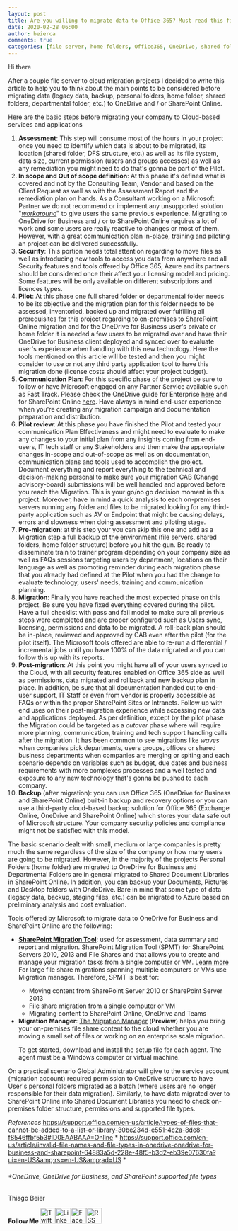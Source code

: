 ```yaml
---
layout: post
title: Are you willing to migrate data to Office 365? Must read this first.
date: 2020-02-28 06:00
author: beierca
comments: true
categories: [file server, home folders, Office365, OneDrive, shared folders, SharePoint Online, Storage]
---
```

Hi there

After a couple file server to cloud migration projects I decided to write this article to help you to think about the main points to be considered before migrating data (legacy data, backup, personal folders, home folder, shared folders, departmental folder, etc.) to OneDrive and / or SharePoint Online.

Here are the basic steps before migrating your company to Cloud-based services and applications
<ol>
	<li><strong>Assessment</strong>: This step will consume most of the hours in your project once you need to identify which data is about to be migrated, its location (shared folder, DFS structure, etc.) as well as its file system, data size, current permission (users and groups accesses) as well as any remediation you might need to do that's gonna be part of the Pilot.</li>
	<li><strong>In scope and Out of scope definition</strong>: At this phase it's defined what is covered and not by the Consulting Team, Vendor and based on the Client Request as well as with the Assessment Report and the remediation plan on hands. As a Consultant working on a Microsoft Partner we do not recommend or implement any unsupported solution "<a href="https://dictionary.cambridge.org/dictionary/english/workaround"><em>workaround</em></a>" to give users the same previous experience. Migrating to OneDrive for Business and / or to SharePoint Online requires a lot of work and some users are really reactive to changes or most of them. However, with a great communication plan in-place, training and piloting an project can be delivered successfully.</li>
	<li><strong>Security</strong>: This portion needs total attention regarding to move files as well as introducing new tools to access you data from anywhere and all Security features and tools offered by Office 365, Azure and its partners should be considered once their affect your licensing model and pricing. Some features will be only available on different subscriptions and licences types.</li>
	<li><strong>Pilot</strong>: At this phase one full shared folder or departmental folder needs to be its objective and the migration plan for this folder needs to be assessed, inventoried, backed up and migrated over fulfilling all prerequisites for this project regarding to on-premises to SharePoint Online migration and for the OneDrive for Business user's private or home folder it is needed a few users to be migrated over and have their OneDrive for Business client deployed and synced over to evaluate user's experience when handling with this new technology. Here the tools mentioned on this article will be tested and then you might consider to use or not any third party application tool to have this migration done (license costs should affect your project budget).</li>
	<li><strong>Communication Plan</strong>: For this specific phase of the project be sure to follow or have Microsoft engaged on any Partner Service available such as Fast Track. Please check the OneDrive guide for Enterprise <a href="https://docs.microsoft.com/en-us/onedrive/plan-onedrive-enterprise">here</a> and for SharePoint Online <a href="https://docs.microsoft.com/en-us/sharepointmigration/migrate-to-sharepoint-online">here</a>. Have always in mind end-user experience when you're creating any migration campaign and documentation preparation and distribution.</li>
	<li><strong>Pilot review</strong>: At this phase you have finished the Pilot and tested your communication Plan Effectiveness and might need to evaluate to make any changes to your initial plan from any insights coming from end-users, IT tech staff or any Stakeholders and then make the appropriate changes in-scope and out-of-scope as well as on documentation, communication plans and tools used to accomplish the project. Document everything and report everything to the technical and decision-making personal to make sure your migration CAB (Change advisory-board) submissions will be well handled and approved before you reach the Migration. This is your go/no go decision moment in this project. Moreover, have in mind a quick analysis to each on-premises servers running any folder and files to be migrated looking for any third-party application such as AV or Endpoint that might be causing delays, errors and slowness when doing assessment and piloting stage.</li>
	<li><strong>Pre-migration</strong>: at this step your you can skip this one and add as a Migration step a full backup of the environment (file servers, shared folders, home folder structure) before you hit the gun. Be ready to disseminate train to trainer program depending on your company size as well as FAQs sessions targeting users by department, locations on their language as well as promoting reminder during each migration phase that you already had defined at the Pilot when you had the change to evaluate technology, users' needs, training and communication planning.</li>
	<li><strong>Migration</strong>: Finally you have reached the most expected phase on this project. Be sure you have fixed everything covered during the pilot. Have a full checklist with pass and fail model to make sure all previous steps were completed and are proper configured such as Users sync, licensing, permissions and data to be migrated. A roll-back plan should be in-place, reviewed and approved by CAB even after the pilot (for the pilot itself). The Microsoft tools offered are able to re-run a differential / incremental jobs until you have 100% of the data migrated and you can follow this up with its reports.</li>
	<li><strong>Post-migration</strong>: At this point you might have all of your users synced to the Cloud, with all security features enabled on Office 365 side as well as permissions, data migrated and rollback and new backup plan in place. In addition, be sure that all documentation handed out to end-user support, IT Staff or even from vendor is properly accessible as FAQs or within the proper SharePoint Sites or Intranets. Follow up with end uses on their post-migration experience while accessing new data and applications deployed. As per definition, except by the pilot phase the Migration could be targeted as a <em>cutover</em> phase where will require more planning, communication, training and tech support handling calls after the migration. It has been common to see migrations like <em>waves </em>when companies pick departments, users groups, offices or shared business departments when companies are merging or spiting and each scenario depends on variables such as budget, due dates and business requirements with more complexes processes and a well tested and exposure to any new technology that's gonna be pushed to each company.</li>
	<li><strong>Backup</strong> (after migration): you can use Office 365 (OneDrive for Business and SharePoint Online) built-in backup and recovery options or you can use a third-party cloud-based backup solution for Office 365 (Exchange Online, OneDrive and SharePoint Online) which stores your data safe out of Microsoft structure. Your company security policies and compliance might not be satisfied with this model.</li>
</ol>
The basic scenario dealt with small, medium or large companies is pretty much the same regardless of the size of the company or how many users are going to be migrated. However, in the majority of the projects Personal Folders (home folder) are migrated to OneDrive for Business and Departmental Folders are in general migrated to Shared Document Libraries in SharePoint Online. In addition, you can <a href="https://support.office.com/en-us/article/back-up-your-documents-pictures-and-desktop-folders-with-onedrive-d61a7930-a6fb-4b95-b28a-6552e77c3057">backup</a> your Documents, Pictures and Desktop folders with OndeDrive. Bare in mind that some type of data (legacy data, backup, staging files, etc.) can be migrated to Azure based on preliminary analysis and cost evaluation.

Tools offered by Microsoft to migrate data to OneDrive for Business and SharePoint Online are the following:
<ul>
	<li><a href="https://docs.microsoft.com/en-US/sharepointmigration/introducing-the-sharepoint-migration-tool"><strong>SharePoint Migration Tool</strong></a>: used for assessment, data summary and report and migration. SharePoint Migration Tool (SPMT) for SharePoint Servers 2010, 2013 and File Shares and that allows you to create and manage your migration tasks from a single computer or VM. <a class="ms-Link root-242" href="https://docs.microsoft.com/en-US/sharepointmigration/introducing-the-sharepoint-migration-tool" target="_blank" rel="noopener">Learn more</a>
<div class="pageContent_00106b6d">
<div class="spmtDescription2_00106b6d">For large file share migrations spanning multiple computers or VMs use Migration manager. Therefore, SPMT is best for:</div>
<div class="spmtScenarioList_00106b6d">
<ul>
	<li class="spmtScenarioEntry_00106b6d">Moving content from SharePoint Server 2010 or SharePoint Server 2013</li>
	<li class="spmtScenarioEntry_00106b6d">File share migration from a single computer or VM</li>
	<li class="spmtScenarioEntry_00106b6d">Migrating content to SharePoint Online, OneDrive and Teams</li>
</ul>
</div>
</div></li>
	<li><strong>Migration Manager</strong>: <a href="https://docs.microsoft.com/en-us/sharepointmigration/mm-get-started">The Migration Manager</a> (<strong><span class="boldWords_c3dbe481" style="color:var(--color-text);">Preview</span></strong><span style="color:var(--color-text);">) helps you bring your on-premises file share content to the cloud whether you are moving a small set of files or working on an enterprise scale migration.</span>
<p class="content_c3dbe481">To get started, download and install the setup file for each agent. The agent must be a Windows computer or virtual machine.</p>
</li>
</ul>
On a practical scenario Global Administrator will give to the service account (migration account) required permission to OneDrive structure to have User's personal folders migrated as a batch (where users are no longer responsible for their data migration). Similarly, to have data migrated over to SharePoint Online into Shared Document Libraries you need to check on-premises folder structure, permissions and supported file types.

<em>References</em>
<a href="https://support.office.com/en-us/article/types-of-files-that-cannot-be-added-to-a-list-or-library-30be234d-e551-4c2a-8de8-f8546ffbf5b3#ID0EAABAAA=Online">https://support.office.com/en-us/article/types-of-files-that-cannot-be-added-to-a-list-or-library-30be234d-e551-4c2a-8de8-f8546ffbf5b3#ID0EAABAAA=Online</a> *
<a href="https://support.office.com/en-us/article/invalid-file-names-and-file-types-in-onedrive-onedrive-for-business-and-sharepoint-64883a5d-228e-48f5-b3d2-eb39e07630fa?ui=en-US&amp;rs=en-US&amp;ad=US">https://support.office.com/en-us/article/invalid-file-names-and-file-types-in-onedrive-onedrive-for-business-and-sharepoint-64883a5d-228e-48f5-b3d2-eb39e07630fa?ui=en-US&amp;rs=en-US&amp;ad=US</a> *
<h6>*OneDrive, OneDrive for Business, and SharePoint supported file types</h6>
Thiago Beier

<strong style="color:var(--color-text);">Follow Me
</strong><a href="https://twitter.com/thiagobeier"><img title="Twitter" src="https://socialmediawidgets.files.wordpress.com/2014/03/twitter1.png" alt="Twitter" width="35" height="35" /></a><a href="https://www.linkedin.com/in/tbeier/"><img title="LinkedIn" src="https://socialmediawidgets.files.wordpress.com/2014/03/linkedin1.png" alt="LinkedIn" width="35" height="35" /></a><a href="https://www.facebook.com/TheBeier/"><img title="Facebook" src="https://socialmediawidgets.files.wordpress.com/2014/03/facebook1.png" alt="Facebook" width="35" height="35" /></a><a href="https://thiagobeier.wordpress.com/feed/"><img title="RSS" src="https://socialmediawidgets.files.wordpress.com/2014/03/rss1.png" alt="RSS" width="35" height="35" /></a>
